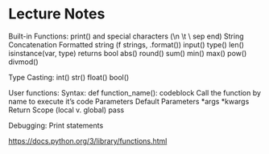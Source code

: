 # Lecture Notes

Built-in Functions:
print() and special characters (\n \t \\ sep end)
String Concatenation
Formatted string (f strings, .format())
input()
type()
len()
isinstance(var, type) returns bool
abs()
round()
sum()
min()
max()
pow()
divmod()

Type Casting:
int()
str()
float()
bool()

User functions:
Syntax:  def function_name():
  codeblock
Call the function by name to execute it’s code
Parameters
Default Parameters
*args
*kwargs
Return
Scope (local v. global)
pass

Debugging:
Print statements

<https://docs.python.org/3/library/functions.html>
